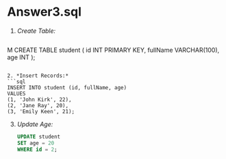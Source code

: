# Answer3.sql
1. *Create Table:*
   ```sql
M   CREATE TABLE student ( id INT PRIMARY KEY,
       fullName VARCHAR(100),
       age INT
   );
   ```

2. *Insert Records:*
   ```sql
   INSERT INTO student (id, fullName, age)
   VALUES
   (1, 'John Kirk', 22),
   (2, 'Jane Ray', 20),
   (3, 'Emily Keen', 21);
   ```

3. *Update Age:*
   ```sql
   UPDATE student
   SET age = 20
   WHERE id = 2;
   ```